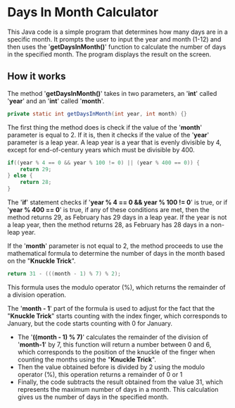 # Days In Month Calculator

This Java code is a simple program that determines how many days are in a specific month. It prompts the user to input the year and month (1-12) and then uses the '**getDaysInMonth()**' function to calculate the number of days in the specified month. The program displays the result on the screen.

## How it works

The method '**getDaysInMonth()**' takes in two parameters, an '**int**' called '**year**' and an '**int**' called '**month**'.

```java
private static int getDaysInMonth(int year, int month) {}
```

The first thing the method does is check if the value of the '**month**' parameter is equal to 2. If it is, then it checks if the value of the '**year**' parameter is a leap year. A leap year is a year that is evenly divisible by 4, except for end-of-century years which must be divisible by 400. 

```java
if((year % 4 == 0 && year % 100 != 0) || (year % 400 == 0)) {
    return 29;
} else {
    return 28;
}
```

The '**if**' statement checks if '**year % 4 == 0 && year % 100 != 0**' is true, or if '**year % 400 == 0**' is true, if any of these conditions are met, then the method returns 29, as February has 29 days in a leap year. If the year is not a leap year, then the method returns 28, as February has 28 days in a non-leap year.

If the '**month**' parameter is not equal to 2, the method proceeds to use the mathematical formula to determine the number of days in the month based on the "**Knuckle Trick**".

```java
return 31 - (((month - 1) % 7) % 2);
```

This formula uses the modulo operator (%), which returns the remainder of a division operation.

The '**month - 1**' part of the formula is used to adjust for the fact that the "**Knuckle Trick**" starts counting with the index finger, which corresponds to January, but the code starts counting with 0 for January.

- The '**((month - 1) % 7)**' calculates the remainder of the division of '**month-1**' by 7, this function will return a number between 0 and 6, which corresponds to the position of the knuckle of the finger when counting the months using the "**Knuckle Trick**".
- Then the value obtained before is divided by 2 using the modulo operator (%), this operation returns a remainder of 0 or 1
- Finally, the code subtracts the result obtained from the value 31, which represents the maximum number of days in a month. This calculation gives us the number of days in the specified month.
